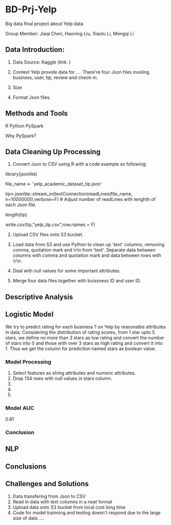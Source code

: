 # BD-Prj-Yelp
Big data final project about Yelp data

Group Member: Jiaqi Chen, Haoning Liu, Xiaolu Li, Mengqi Li


## Data Introduction:
1. Data Source: Kaggle (link: )

2. Context
Yelp provide data for .... There're four Json files involing business, user, tip, review and check-in.

3. Size


4. Format
Json files.

## Methods and Tools
R
Python
PySpark

Why PySpark?


## Data Cleaning Up Processing

1. Convert Json to CSV using R with a code example as following:

library(jsonlite)

file_name <- 'yelp_academic_dataset_tip.json'

tip<-jsonlite::stream_in(textConnection(readLines(file_name, n=1000000)),verbose=F)  # Adjust number of readLines with lenghth of each Json file.

length(tip)

write.csv(tip,"yelp_tip.csv",row.names = F)

2. Upload CSV files onto S3 bucket.

3. Load data from S3 and use Python to clean up 'text' columns, removing comma, quotation mark and \r\n from 'text'. Separate data between columns with comma and quotation mark and data between rows with \r\n.

4. Deal with null values for some important attributes.

5. Merge four data files together with buissness ID and user ID.



## Descriptive Analysis



## Logistic Model

We try to predict rating for each business ? on Yelp by reasonalbe attributes in data. Considering the distribution of rating scores, from 1 star upto 5 stars, we define no more than 3 stars as low rating and convert the number of stars into 0 and those with over 3 stars as high rating and convert it into 1. Thus we get the column for prediction named stars as boolean value.

### Model Processing
1. Select features as string attributes and numeric attributes.
2. Drop 134 rows with null values in stars column.
3. 
4. 
5.

### Model AUC
0.81

### Conclusion




## NLP



## Conclusions



## Challenges and Solutions
1. Data transfering from Json to CSV
2. Read in data with text columns in a neat format
3. Upload data onto S3 bucket from local cost long time
4. Code for model trainning and testing doesn't respond due to the large size of data
....

